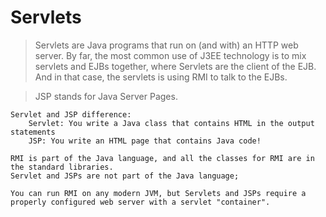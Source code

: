 Servlets
========

> Servlets are Java programs that run on (and with) an HTTP web server. By far, the most common use of J3EE technology is to mix servlets and EJBs together, where Servlets are the client of the EJB. And in that case, the servlets is using RMI to talk to the EJBs.

> JSP stands for Java Server Pages. 
```
Servlet and JSP difference:
    Servlet: You write a Java class that contains HTML in the output statements 
    JSP: You write an HTML page that contains Java code!

RMI is part of the Java language, and all the classes for RMI are in the standard libraries. 
Servlet and JSPs are not part of the Java language; 

You can run RMI on any modern JVM, but Servlets and JSPs require a properly configured web server with a servlet "container".
```
